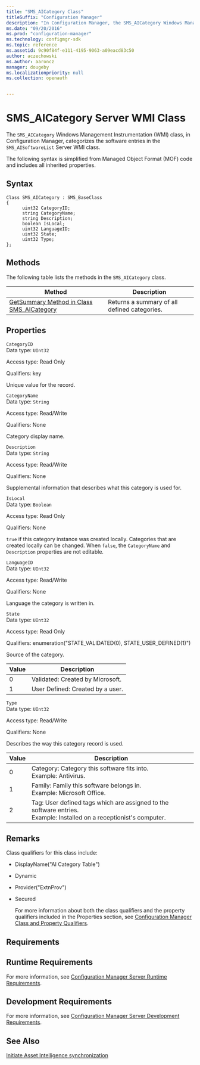 ```yaml
---
title: "SMS_AICategory Class"
titleSuffix: "Configuration Manager"
description: "In Configuration Manager, the SMS_AICategory Windows Management Instrumentation class categorizes the software entries in the SMS_AISoftwareList Server WMI class."
ms.date: "09/20/2016"
ms.prod: "configuration-manager"
ms.technology: configmgr-sdk
ms.topic: reference
ms.assetid: 9c90f84f-e111-4195-9063-a09eacd83c50
author: aczechowski
ms.author: aaroncz
manager: dougeby
ms.localizationpriority: null
ms.collection: openauth


---
```

# SMS_AICategory Server WMI Class
The `SMS_AICategory` Windows Management Instrumentation (WMI) class, in Configuration Manager, categorizes the software entries in the `SMS_AISoftwareList` Server WMI class.  

 The following syntax is simplified from Managed Object Format (MOF) code and includes all inherited properties.  

## Syntax  

```  
Class SMS_AICategory : SMS_BaseClass   
{   
      uint32 CategoryID;   
      string CategoryName;   
      string Description;   
      boolean IsLocal;   
      uint32 LanguageID;   
      uint32 State;   
      uint32 Type;   
};  
```  

## Methods  
 The following table lists the methods in the `SMS_AICategory` class.  

|Method|Description|  
|------------|-----------------|  
|[GetSummary Method in Class SMS_AICategory](../../../../../develop/reference/core/clients/asset-intelligence/getsummary-method-in-class-sms_aicategory.md)|Returns a summary of all defined categories.|  

## Properties  
 `CategoryID`  
 Data type: `UInt32`  

 Access type: Read Only  

 Qualifiers: key  

 Unique value for the record.  

 `CategoryName`  
 Data type: `String`  

 Access type: Read/Write  

 Qualifiers: None  

 Category display name.  

 `Description`  
 Data type: `String`  

 Access type: Read/Write  

 Qualifiers: None  

 Supplemental information that describes what this category is used for.  

 `IsLocal`  
 Data type: `Boolean`  

 Access type: Read Only  

 Qualifiers: None  

 `true` if this category instance was created locally. Categories that are created locally can be changed. When `false`, the `CategoryName` and `Description` properties are not editable.  

 `LanguageID`  
 Data type: `UInt32`  

 Access type: Read/Write  

 Qualifiers: None  

 Language the category is written in.  

 `State`  
 Data type: `UInt32`  

 Access type: Read Only  

 Qualifiers: enumeration("STATE_VALIDATED(0), STATE_USER_DEFINED(1)")  

 Source of the category.  

|Value|Description|  
|-----------|-----------------|  
|0|Validated: Created by Microsoft.|  
|1|User Defined: Created by a user.|  

 `Type`  
 Data type: `UInt32`  

 Access type: Read/Write  

 Qualifiers: None  

 Describes the way this category record is used.  

|Value|Description|  
|-----------|-----------------|  
|0|Category: Category this software fits into.<br />Example: Antivirus.|  
|1|Family: Family this software belongs in.<br />Example: Microsoft Office.|  
|2|Tag: User defined tags which are assigned to the software entries.<br />Example: Installed on a receptionist's computer.|  

## Remarks  
 Class qualifiers for this class include:  

- DisplayName("AI Category Table")  

- Dynamic  

- Provider("ExtnProv")  

- Secured  

  For more information about both the class qualifiers and the property qualifiers included in the Properties section, see [Configuration Manager Class and Property Qualifiers](../../../../../develop/reference/misc/class-and-property-qualifiers.md).  

## Requirements  

## Runtime Requirements  
 For more information, see [Configuration Manager Server Runtime Requirements](../../../../../develop/core/reqs/server-runtime-requirements.md).  

## Development Requirements  
 For more information, see [Configuration Manager Server Development Requirements](../../../../../develop/core/reqs/server-development-requirements.md).  

## See Also  
[Initiate Asset Intelligence synchronization](../../../../core/clients/asset-intelligence/how-to-initiate-a-synchronization.md)
